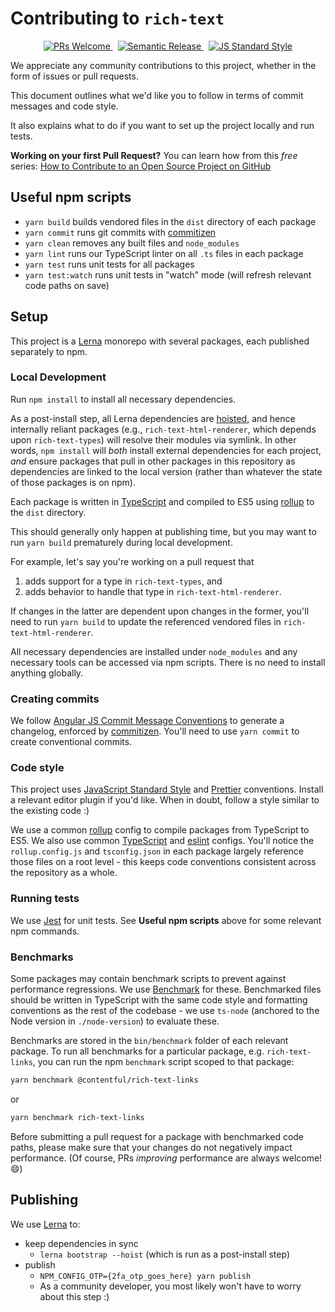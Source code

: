 # Contributing to `rich-text`

<p align="center">
  <a href="http://makeapullrequest.com">
    <img src="https://img.shields.io/badge/PRs-welcome-brightgreen.svg?maxAge=31557600" alt="PRs Welcome">
  </a>
  &nbsp;
  <a href="http://makeapullrequest.com">
    <img src="https://img.shields.io/badge/%20%20%F0%9F%93%A6%F0%9F%9A%80-semantic--release-e10079.svg?maxAge=31557600" alt="Semantic Release">
  </a>
  &nbsp;
  <a href="http://standardjs.com/">
    <img src="https://img.shields.io/badge/code%20style-standard-brightgreen.svg?maxAge=31557600" alt="JS Standard Style">
  </a>
</p>

We appreciate any community contributions to this project, whether in the form
of issues or pull requests.

This document outlines what we'd like you to follow in terms of commit messages
and code style.

It also explains what to do if you want to set up the project locally and run
tests.

**Working on your first Pull Request?**
You can learn how from this _free_ series: [How to Contribute to an Open Source
Project on GitHub](https://egghead.io/series/how-to-contribute-to-an-open-source-project-on-github)

## Useful npm scripts

- `yarn build` builds vendored files in the `dist` directory of each package
- `yarn commit` runs git commits with [commitizen](http://commitizen.github.io/cz-cli/)
- `yarn clean` removes any built files and `node_modules`
- `yarn lint` runs our TypeScript linter on all `.ts` files in each package
- `yarn test` runs unit tests for all packages
- `yarn test:watch` runs unit tests in "watch" mode (will refresh relevant
  code paths on save)

## Setup

This project is a [Lerna](https://lernajs.io/) monorepo with several packages,
each published separately to npm.

### Local Development

Run `npm install` to install all necessary dependencies.

As a post-install step, all Lerna dependencies are [hoisted](https://github.com/lerna/lerna/blob/master/doc/hoist.md),
and hence internally reliant packages (e.g., `rich-text-html-renderer`, which
depends upon `rich-text-types`) will resolve their modules via symlink. In other
words, `npm install` will _both_ install external dependencies for each project,
_and_ ensure packages that pull in other packages in this repository as
dependencies are linked to the local version (rather than whatever the state
of those packages is on npm).

Each package is written in [TypeScript](https://www.typescriptlang.org/) and
compiled to ES5 using [rollup](https://rollupjs.org/guide/en) to the `dist`
directory.

This should generally only happen at publishing time, but you may want to run
`yarn build` prematurely during local development.

For example, let's say you're working on a pull request that

1. adds support for a type in `rich-text-types`, and
2. adds behavior to handle that type in `rich-text-html-renderer`.

If changes in the latter are dependent upon changes in the former, you'll need
to run `yarn build` to update the referenced vendored files in
`rich-text-html-renderer`.

All necessary dependencies are installed under `node_modules` and any necessary
tools can be accessed via npm scripts. There is no need to install anything
globally.

### Creating commits

We follow [Angular JS Commit Message Conventions](https://gist.github.com/stephenparish/9941e89d80e2bc58a153#allowed-type)
to generate a changelog, enforced by [commitizen](http://commitizen.github.io/cz-cli/).
You'll need to use `yarn commit` to create conventional commits.

### Code style

This project uses [JavaScript Standard Style](https://standardjs.com/) and
[Prettier](https://prettier.io/) conventions. Install a relevant editor plugin
if you'd like. When in doubt, follow a style similar to the existing code :)

We use a common [rollup](https://rollupjs.org/guide/en) config to compile
packages from TypeScript to ES5. We also use common [TypeScript](https://www.typescriptlang.org/)
and [eslint](https://eslint.org/docs/v8.x/) configs. You'll notice
the `rollup.config.js` and `tsconfig.json` in each package largely reference
those files on a root level - this keeps code conventions consistent across the
repository as a whole.

### Running tests

We use [Jest](https://jestjs.io/) for unit tests. See **Useful npm scripts**
above for some relevant npm commands.

### Benchmarks

Some packages may contain benchmark scripts to prevent against performance
regressions. We use [Benchmark](https://benchmarkjs.com/) for these. Benchmarked
files should be written in TypeScript with the same code style and formatting
conventions as the rest of the codebase - we use `ts-node` (anchored to the
Node version in `./node-version`) to evaluate these.

Benchmarks are stored in the `bin/benchmark` folder of each relevant package.
To run all benchmarks for a particular package, e.g. `rich-text-links`, you
can run the npm `benchmark` script scoped to that package:

```sh
yarn benchmark @contentful/rich-text-links
```

or

```sh
yarn benchmark rich-text-links
```

Before submitting a pull request for a package with benchmarked code paths,
please make sure that your changes do not negatively impact performance.
(Of course, PRs _improving_ performance are always welcome! :smile:)

## Publishing

We use [Lerna](https://github.com/lerna/lerna) to:

- keep dependencies in sync
  - `lerna bootstrap --hoist` (which is run as a post-install step)
- publish
  - `NPM_CONFIG_OTP={2fa_otp_goes_here} yarn publish`
  - As a community developer, you most likely won't have to worry about this
    step :)
